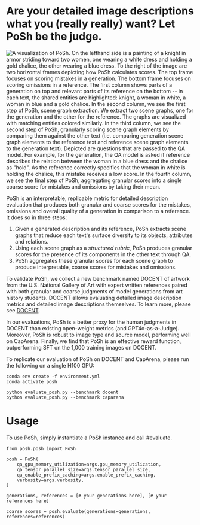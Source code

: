 # Are your detailed image descriptions what you (really really) want?  Let PoSh be the judge.

![A visualization of PoSh.  On the lefthand side is a painting of a knight in armor striding toward two women, one wearing a white dress and holding a gold chalice, the other wearing a blue dress.  To the right of the image are two horizontal frames depicting how PoSh calculates scores.  The top frame focuses on scoring mistakes in a generation.  The bottom frame focuses on scoring omissions in a reference.  The first column shows parts of a generation on top and relevant parts of its reference on the bottom -- in each text, the shared entities are highlighted: knight, a woman in white, a woman in blue and a gold chalice.  In the second column, we see the first step of PoSh, scene graph extraction.  We extract two scene graphs, one for the generation and the other for the reference.  The graphs are visualized with matching entities colored similarly.  In the third column, we see the second step of PoSh, granularly scoring scene graph elements by comparing them against the other text (i.e. comparing generation scene graph elements to the reference text and reference scene graph elements to the generation text).  Depicted are questions that are passed to the QA model.  For example, for the generation, the QA model is asked if reference describes the relation between the woman in a blue dress and the chalice as "hold".  As the reference correctly specifies that the woman in white is holding the chalice, this mistake receives a low score.  In the fourth column, we see the final step of PoSh, aggregating granular scores into a single coarse score for mistakes and omissions by taking their mean.](figures/posh.png "PoSh")

PoSh is an interpretable, replicable metric for detailed description evaluation that produces both granular and coarse scores for the mistakes, omissions and overall quality of a generation in comparison to a reference.  It does so in three steps:

1) Given a generated description and its reference, PoSh extracts scene graphs that reduce each text's surface diversity to its objects, attributes and relations.
2) Using each scene graph as a *structured rubric*, PoSh produces granular scores for the presence of its components in the other text through QA.
3) PoSh aggregates these granular scores for each scene graph to produce interpretable, coarse scores for mistakes and omissions.

To validate PoSh, we collect a new benchmark named DOCENT of artwork from the U.S. National Gallery of Art with expert written references paired with both granular and coarse judgments of model generations from art history students.  DOCENT allows evaluating detailed image description metrics and detailed image descriptions themselves.  To learn more, please see [DOCENT](docent/README.md).

In our evaluations, PoSh is a better proxy for the human judgments in DOCENT than existing open-weight metrics (and GPT4o-as-a-Judge).  Moreover, PoSh is robust to image type and source model, performing well on CapArena.  Finally, we find that PoSh is an effective reward function, outperforming SFT on the 1,000 training images on DOCENT.

To replicate our evaluation of PoSh on DOCENT and CapArena, please run the following on a single H100 GPU:

```
conda env create -f environment.yml
conda activate posh

python evaluate_posh.py --benchmark docent
python evaluate_posh.py --benchmark caparena
```

# Usage

To use PoSh, simply instantiate a PoSh instance and call #evaluate.

```
from posh.posh import PoSh

posh = PoSh(
    qa_gpu_memory_utilization=args.gpu_memory_utilization,
    qa_tensor_parallel_size=args.tensor_parallel_size,
    qa_enable_prefix_caching=args.enable_prefix_caching,
    verbosity=args.verbosity,
)

generations, references = [# your generations here], [# your references here]

coarse_scores = posh.evaluate(generations=generations, references=references)
```

